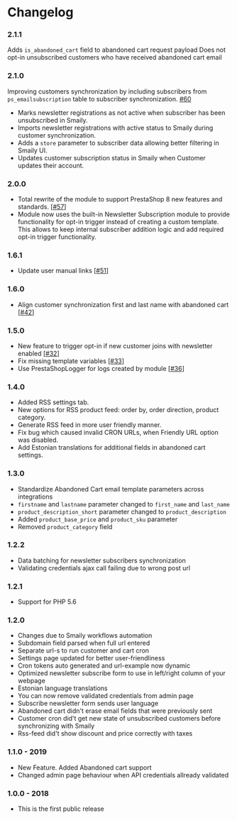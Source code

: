 # Changelog

### 2.1.1

Adds `is_abandoned_cart` field to abandoned cart request payload
Does not opt-in unsubscribed customers who have received abandoned cart email

### 2.1.0

Improving customers synchronization by including subscribers from `ps_emailsubscription` table to subscriber synchronization. [#60](https://github.com/sendsmaily/smaily-prestashop-module/pull/60)

- Marks newsletter registrations as not active when subscriber has been unsubscribed in Smaily.
- Imports newsletter registrations with active status to Smaily during customer synchronization.
- Adds a `store` parameter to subscriber data allowing better filtering in Smaily UI.
- Updates customer subscription status in Smaily when Customer updates their account.

### 2.0.0

- Total rewrite of the module to support PrestaShop 8 new features and standards. [[#57](https://github.com/sendsmaily/smaily-prestashop-module/pull/57)]
- Module now uses the built-in Newsletter Subscription module to provide functionality for opt-in trigger instead of creating a custom template. This allows to keep internal subscriber addition logic and add required opt-in trigger functionality.

### 1.6.1

- Update user manual links [[#51](https://github.com/sendsmaily/smaily-prestashop-module/pull/51)]

### 1.6.0

- Align customer synchronization first and last name with abandoned cart [[#42](https://github.com/sendsmaily/smaily-prestashop-module/pull/42)]

### 1.5.0

- New feature to trigger opt-in if new customer joins with newsletter enabled [[#32](https://github.com/sendsmaily/smaily-prestashop-module/issues/32)]
- Fix missing template variables [[#33](https://github.com/sendsmaily/smaily-prestashop-module/issues/33)]
- Use PrestaShopLogger for logs created by module [[#36](https://github.com/sendsmaily/smaily-prestashop-module/issues/36)]

### 1.4.0

- Added RSS settings tab.
- New options for RSS product feed: order by, order direction, product category.
- Generate RSS feed in more user friendly manner.
- Fix bug which caused invalid CRON URLs, when Friendly URL option was disabled.
- Add Estonian translations for additional fields in abandoned cart settings.

### 1.3.0

- Standardize Abandoned Cart email template parameters across integrations
- `firstname` and `lastname` parameter changed to `first_name` and `last_name`
- `product_description_short` parameter changed to `product_description`
- Added `product_base_price` and `product_sku` parameter
- Removed `product_category` field

### 1.2.2

- Data batching for newsletter subscribers synchronization
- Validating credentials ajax call failing due to wrong post url

### 1.2.1

- Support for PHP 5.6

### 1.2.0

- Changes due to Smaily workflows automation
- Subdomain field parsed when full url entered
- Separate url-s to run customer and cart cron
- Settings page updated for better user-friendliness
- Cron tokens auto generated and url-example now dynamic
- Optimized newsletter subscribe form to use in left/right column of your webpage
- Estonian language translations
- You can now remove validated credentials from admin page
- Subscribe newsletter form sends user language
- Abandoned cart didn't erase email fields that were previously sent
- Customer cron did't get new state of unsubscribed customers before synchronizing with Smaily
- Rss-feed did't show discount and price correctly with taxes

### 1.1.0 - 2019

- New Feature. Added Abandoned cart support
- Changed admin page behaviour when API credentials allready validated

### 1.0.0 - 2018

- This is the first public release
